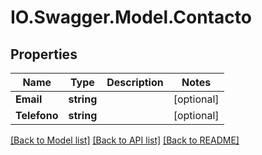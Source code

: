 # IO.Swagger.Model.Contacto
## Properties

Name | Type | Description | Notes
------------ | ------------- | ------------- | -------------
**Email** | **string** |  | [optional] 
**Telefono** | **string** |  | [optional] 

[[Back to Model list]](../README.md#documentation-for-models) [[Back to API list]](../README.md#documentation-for-api-endpoints) [[Back to README]](../README.md)


